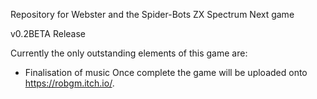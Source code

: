 Repository for Webster and the Spider-Bots ZX Spectrum Next game

v0.2BETA Release

Currently the only outstanding elements of this game are:

- Finalisation of music
Once complete the game will be uploaded onto https://robgm.itch.io/.
